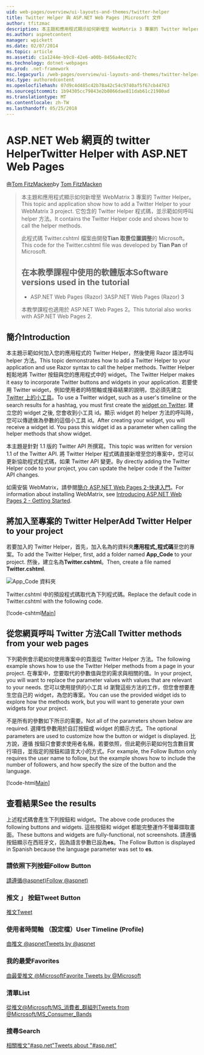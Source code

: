 ```yaml
---
uid: web-pages/overview/ui-layouts-and-themes/twitter-helper
title: Twitter Helper 與 ASP.NET Web Pages |Microsoft 文件
author: tfitzmac
description: 本主題和應用程式顯示如何新增至 WebMatrix 3 專案的 Twitter Helper。 它包含的 Twitter Helper 程式碼，並示範如何呼叫的協助程式...
ms.author: aspnetcontent
manager: wpickett
ms.date: 02/07/2014
ms.topic: article
ms.assetid: c1a1244e-b9c8-42e6-a00b-8456a4ec027c
ms.technology: dotnet-webpages
ms.prod: .net-framework
msc.legacyurl: /web-pages/overview/ui-layouts-and-themes/twitter-helper
msc.type: authoredcontent
ms.openlocfilehash: 07d9c4d485c42b78a42c54c9740af5f67cb44763
ms.sourcegitcommit: 1b94305cc79843e2b0866dae811dab61c21980ad
ms.translationtype: MT
ms.contentlocale: zh-TW
ms.lasthandoff: 05/25/2018
---
```

<a name="twitter-helper-with-aspnet-web-pages"></a><span data-ttu-id="4237d-104">ASP.NET Web 網頁的 twitter Helper</span><span class="sxs-lookup"><span data-stu-id="4237d-104">Twitter Helper with ASP.NET Web Pages</span></span>
====================
<span data-ttu-id="4237d-105">由[Tom FitzMacken](https://github.com/tfitzmac)</span><span class="sxs-lookup"><span data-stu-id="4237d-105">by [Tom FitzMacken](https://github.com/tfitzmac)</span></span>

> <span data-ttu-id="4237d-106">本主題和應用程式顯示如何新增至 WebMatrix 3 專案的 Twitter Helper。</span><span class="sxs-lookup"><span data-stu-id="4237d-106">This topic and application show how to add a Twitter Helper to your WebMatrix 3 project.</span></span> <span data-ttu-id="4237d-107">它包含的 Twitter Helper 程式碼，並示範如何呼叫 helper 方法。</span><span class="sxs-lookup"><span data-stu-id="4237d-107">It contains the Twitter Helper code and shows how to call the helper methods.</span></span>
> 
> <span data-ttu-id="4237d-108">此程式碼 Twitter.cshtml 檔案由開發**Tian 取景位置調整**的 Microsoft。</span><span class="sxs-lookup"><span data-stu-id="4237d-108">This code for the Twitter.cshtml file was developed by **Tian Pan** of Microsoft.</span></span>
> 
> ## <a name="software-versions-used-in-the-tutorial"></a><span data-ttu-id="4237d-109">在本教學課程中使用的軟體版本</span><span class="sxs-lookup"><span data-stu-id="4237d-109">Software versions used in the tutorial</span></span>
> 
> 
> - <span data-ttu-id="4237d-110">ASP.NET Web Pages (Razor) 3</span><span class="sxs-lookup"><span data-stu-id="4237d-110">ASP.NET Web Pages (Razor) 3</span></span>
>   
> 
> <span data-ttu-id="4237d-111">本教學課程也適用於 ASP.NET Web Pages 2。</span><span class="sxs-lookup"><span data-stu-id="4237d-111">This tutorial also works with ASP.NET Web Pages 2.</span></span>


## <a name="introduction"></a><span data-ttu-id="4237d-112">簡介</span><span class="sxs-lookup"><span data-stu-id="4237d-112">Introduction</span></span>

<span data-ttu-id="4237d-113">本主題示範如何加入您的應用程式的 Twitter Helper，然後使用 Razor 語法呼叫 helper 方法。</span><span class="sxs-lookup"><span data-stu-id="4237d-113">This topic demonstrates how to add a Twitter Helper to your application and use Razor syntax to call the helper methods.</span></span> <span data-ttu-id="4237d-114">Twitter Helper 輕鬆地將 Twitter 按鈕與您的應用程式中的 widget。</span><span class="sxs-lookup"><span data-stu-id="4237d-114">The Twitter Helper makes it easy to incorporate Twitter buttons and widgets in your application.</span></span> <span data-ttu-id="4237d-115">若要使用 Twitter widget，例如使用者的時間軸或搜尋結果的說明，您必須先建立[Twitter 上的小工具](https://twitter.com/settings/widgets)。</span><span class="sxs-lookup"><span data-stu-id="4237d-115">To use a Twitter widget, such as a user's timeline or the search results for a hashtag, you must first create the [widget on Twitter](https://twitter.com/settings/widgets).</span></span> <span data-ttu-id="4237d-116">建立您的 widget 之後, 您會收到小工具 id。顯示 widget 的 helper 方法的呼叫時，您可以傳遞做為參數的這個小工具 id。</span><span class="sxs-lookup"><span data-stu-id="4237d-116">After creating your widget, you will receive a widget id. You pass this widget id as a parameter when calling the helper methods that show widget.</span></span>

<span data-ttu-id="4237d-117">本主題是針對 1.1 版的 Twitter API 所撰寫。</span><span class="sxs-lookup"><span data-stu-id="4237d-117">This topic was written for version 1.1 of the Twitter API.</span></span> <span data-ttu-id="4237d-118">將 Twitter Helper 程式碼直接新增至您的專案中，您可以更新協助程式程式碼，如果 Twitter API 變更。</span><span class="sxs-lookup"><span data-stu-id="4237d-118">By directly adding the Twitter Helper code to your project, you can update the helper code if the Twitter API changes.</span></span>

<span data-ttu-id="4237d-119">如需安裝 WebMatrix，請參閱[簡介 ASP.NET Web Pages 2-快速入門](../getting-started/introducing-aspnet-web-pages-2/getting-started.md)。</span><span class="sxs-lookup"><span data-stu-id="4237d-119">For information about installing WebMatrix, see [Introducing ASP.NET Web Pages 2 - Getting Started](../getting-started/introducing-aspnet-web-pages-2/getting-started.md).</span></span>

## <a name="add-twitter-helper-to-your-project"></a><span data-ttu-id="4237d-120">將加入至專案的 Twitter Helper</span><span class="sxs-lookup"><span data-stu-id="4237d-120">Add Twitter Helper to your project</span></span>

<span data-ttu-id="4237d-121">若要加入的 Twitter Helper，首先，加入名為的資料夾**應用程式\_程式碼**至您的專案。</span><span class="sxs-lookup"><span data-stu-id="4237d-121">To add the Twitter Helper, first, add a folder named **App\_Code** to your project.</span></span> <span data-ttu-id="4237d-122">然後，建立名為**Twitter.cshtml**。</span><span class="sxs-lookup"><span data-stu-id="4237d-122">Then, create a file named **Twitter.cshtml**.</span></span>

![App_Code 資料夾](twitter-helper/_static/image1.png)

<span data-ttu-id="4237d-124">Twitter.cshtml 中的預設程式碼取代為下列程式碼。</span><span class="sxs-lookup"><span data-stu-id="4237d-124">Replace the default code in Twitter.cshtml with the following code.</span></span>

[!code-cshtml[Main](twitter-helper/samples/sample1.cshtml)]

## <a name="call-twitter-methods-from-your-web-pages"></a><span data-ttu-id="4237d-125">從您網頁呼叫 Twitter 方法</span><span class="sxs-lookup"><span data-stu-id="4237d-125">Call Twitter methods from your web pages</span></span>

<span data-ttu-id="4237d-126">下列範例會示範如何使用專案中的頁面從 Twitter Helper 方法。</span><span class="sxs-lookup"><span data-stu-id="4237d-126">The following example shows how to use the Twitter Helper methods from a page in your project.</span></span> <span data-ttu-id="4237d-127">在專案中，您要取代的參數值與您的需求與相關的值。</span><span class="sxs-lookup"><span data-stu-id="4237d-127">In your project, you will want to replace the parameter values with values that are relevant to your needs.</span></span> <span data-ttu-id="4237d-128">您可以使用提供的小工具 id 瀏覽這些方法的工作，但您會想要產生您自己的 widget，為您的專案。</span><span class="sxs-lookup"><span data-stu-id="4237d-128">You can use the provided widget ids to explore how the methods work, but you will want to generate your own widgets for your project.</span></span>

<span data-ttu-id="4237d-129">不是所有的參數如下所示的需要。</span><span class="sxs-lookup"><span data-stu-id="4237d-129">Not all of the parameters shown below are required.</span></span> <span data-ttu-id="4237d-130">選擇性參數用於自訂按鈕或 widget 的顯示方式。</span><span class="sxs-lookup"><span data-stu-id="4237d-130">The optional parameters are used to customize how the button or widget is displayed.</span></span> <span data-ttu-id="4237d-131">比方說，遵循 按鈕只會要求使用者名稱，若要依照，但此範例示範如何包含數目實行項目，並指定的按鈕和語言大小的方式。</span><span class="sxs-lookup"><span data-stu-id="4237d-131">For example, the Follow Button only requires the user name to follow, but the example shows how to include the number of followers, and how specify the size of the button and the language.</span></span>

[!code-html[Main](twitter-helper/samples/sample2.html)]

## <a name="see-the-results"></a><span data-ttu-id="4237d-132">查看結果</span><span class="sxs-lookup"><span data-stu-id="4237d-132">See the results</span></span>

<span data-ttu-id="4237d-133">上述程式碼會產生下列按鈕和 widget。</span><span class="sxs-lookup"><span data-stu-id="4237d-133">The above code produces the following buttons and widgets.</span></span> <span data-ttu-id="4237d-134">這些按鈕和 widget 都能完整運作不螢幕擷取畫面。</span><span class="sxs-lookup"><span data-stu-id="4237d-134">These buttons and widgets are fully-functional, not screenshots.</span></span> <span data-ttu-id="4237d-135">請遵循 按鈕顯示在西班牙文，因為語言參數已設為**es**。</span><span class="sxs-lookup"><span data-stu-id="4237d-135">The Follow Button is displayed in Spanish because the language parameter was set to **es**.</span></span>

### <a name="follow-button"></a><span data-ttu-id="4237d-136">請依照下列按鈕</span><span class="sxs-lookup"><span data-stu-id="4237d-136">Follow Button</span></span>

[<span data-ttu-id="4237d-137">請遵循@aspnet)</span><span class="sxs-lookup"><span data-stu-id="4237d-137">Follow @aspnet)</span></span>](https://twitter.com/aspnet)<script>!function (d, s, id) { var js, fjs = d.getElementsByTagName(s)[0], p = /^http:/.test(d.location) ? 'http' : 'https'; if (!d.getElementById(id)) { js = d.createElement(s); js.id = id; js.src = p + '://platform.twitter.com/widgets.js'; fjs.parentNode.insertBefore(js, fjs); } }(document, 'script', 'twitter-wjs');</script>

### <a name="tweet-button"></a><span data-ttu-id="4237d-138">推文 」 按鈕</span><span class="sxs-lookup"><span data-stu-id="4237d-138">Tweet Button</span></span>

[<span data-ttu-id="4237d-139">推文</span><span class="sxs-lookup"><span data-stu-id="4237d-139">Tweet</span></span>](https://twitter.com/share)<script>!function (d, s, id) { var js, fjs = d.getElementsByTagName(s)[0], p = /^http:/.test(d.location) ? 'http' : 'https'; if (!d.getElementById(id)) { js = d.createElement(s); js.id = id; js.src = p + '://platform.twitter.com/widgets.js'; fjs.parentNode.insertBefore(js, fjs); } }(document, 'script', 'twitter-wjs');</script>

### <a name="user-timeline-profile"></a><span data-ttu-id="4237d-140">使用者時間軸 （設定檔）</span><span class="sxs-lookup"><span data-stu-id="4237d-140">User Timeline (Profile)</span></span>

[<span data-ttu-id="4237d-141">由推文 @aspnet</span><span class="sxs-lookup"><span data-stu-id="4237d-141">Tweets by @aspnet</span></span>](https://twitter.com/aspnet)<script>!function (d, s, id) { var js, fjs = d.getElementsByTagName(s)[0], p = /^http:/.test(d.location) ? 'http' : 'https'; if (!d.getElementById(id)) { js = d.createElement(s); js.id = id; js.src = p + "://platform.twitter.com/widgets.js"; fjs.parentNode.insertBefore(js, fjs); } }(document, "script", "twitter-wjs");</script>

### <a name="favorites"></a><span data-ttu-id="4237d-142">我的最愛</span><span class="sxs-lookup"><span data-stu-id="4237d-142">Favorites</span></span>

[<span data-ttu-id="4237d-143">由最愛推文 @Microsoft</span><span class="sxs-lookup"><span data-stu-id="4237d-143">Favorite Tweets by @Microsoft</span></span>](https://twitter.com/Microsoft/favorites)<script>!function (d, s, id) { var js, fjs = d.getElementsByTagName(s)[0], p = /^http:/.test(d.location) ? 'http' : 'https'; if (!d.getElementById(id)) { js = d.createElement(s); js.id = id; js.src = p + "://platform.twitter.com/widgets.js"; fjs.parentNode.insertBefore(js, fjs); } }(document, "script", "twitter-wjs");</script>

### <a name="list"></a><span data-ttu-id="4237d-144">清單</span><span class="sxs-lookup"><span data-stu-id="4237d-144">List</span></span>

[<span data-ttu-id="4237d-145">從推文@Microsoft/MS\_消費者\_群組列</span><span class="sxs-lookup"><span data-stu-id="4237d-145">Tweets from @Microsoft/MS\_Consumer\_Bands</span></span>](https://twitter.com/microsoft/ms-consumer-brands/)<script>!function (d, s, id) { var js, fjs = d.getElementsByTagName(s)[0], p = /^http:/.test(d.location) ? 'http' : 'https'; if (!d.getElementById(id)) { js = d.createElement(s); js.id = id; js.src = p + "://platform.twitter.com/widgets.js"; fjs.parentNode.insertBefore(js, fjs); } }(document, "script", "twitter-wjs");</script>

### <a name="search"></a><span data-ttu-id="4237d-146">搜尋</span><span class="sxs-lookup"><span data-stu-id="4237d-146">Search</span></span>

[<span data-ttu-id="4237d-147">相關推文&quot;#asp.net&quot;</span><span class="sxs-lookup"><span data-stu-id="4237d-147">Tweets about &quot;#asp.net&quot;</span></span>](https://twitter.com/search?q=%23asp.net)<script>!function (d, s, id) { var js, fjs = d.getElementsByTagName(s)[0], p = /^http:/.test(d.location) ? 'http' : 'https'; if (!d.getElementById(id)) { js = d.createElement(s); js.id = id; js.src = p + "://platform.twitter.com/widgets.js"; fjs.parentNode.insertBefore(js, fjs); } }(document, "script", "twitter-wjs");</script>
